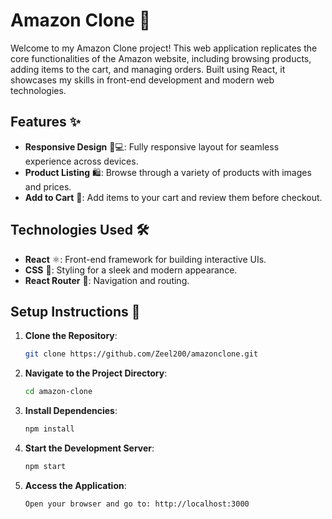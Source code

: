 # Amazon Clone 🛒

Welcome to my Amazon Clone project! This web application replicates the core functionalities of the Amazon website, including browsing products, adding items to the cart, and managing orders. Built using React, it showcases my skills in front-end development and modern web technologies.

## Features ✨

- **Responsive Design** 📱💻: Fully responsive layout for seamless experience across devices.
- **Product Listing** 🛍️: Browse through a variety of products with images and prices.
- **Add to Cart** 🛒: Add items to your cart and review them before checkout.

## Technologies Used 🛠️

- **React** ⚛️: Front-end framework for building interactive UIs.
- **CSS** 🎨: Styling for a sleek and modern appearance.
- **React Router** 🚦: Navigation and routing.

## Setup Instructions 🚀

1. **Clone the Repository**:
   ```bash
   git clone https://github.com/Zeel200/amazonclone.git

2. **Navigate to the Project Directory**:
   ```bash
   cd amazon-clone

3. **Install Dependencies**:
   ```bash
   npm install

4. **Start the Development Server**:
   ```bash
   npm start

5. **Access the Application**:
   ```bash
   Open your browser and go to: http://localhost:3000
